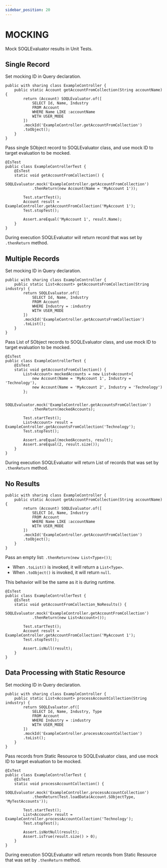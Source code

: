 ```yaml
---
sidebar_position: 20
---
```


# MOCKING

Mock SOQLEvaluator results in Unit Tests.

## Single Record

Set mocking ID in Query declaration.

```apex title="Controller with SOQLEvaluator Mock ID"
public with sharing class ExampleController {
    public static Account getAccountFromCollection(String accountName) {
        return (Account) SOQLEvaluator.of([
            SELECT Id, Name, Industry 
            FROM Account 
            WHERE Name LIKE :accountName
            WITH USER_MODE
        ])
        .mockId('ExampleController.getAccountFromCollection')
        .toObject();
    }
}
```

Pass single SObject record to SOQLEvaluator class, and use mock ID to target evaluation to be mocked.

```apex title="Unit Test with Single Record Mock"
@IsTest
public class ExampleControllerTest {
    @IsTest
    static void getAccountFromCollection() {
        SOQLEvaluator.mock('ExampleController.getAccountFromCollection')
            .thenReturn(new Account(Name = 'MyAccount 1'));

        Test.startTest();
        Account result = ExampleController.getAccountFromCollection('MyAccount 1');
        Test.stopTest();

        Assert.areEqual('MyAccount 1', result.Name);
    }
}
```

During execution SOQLEvaluator will return record that was set by `.thenReturn` method.

## Multiple Records

Set mocking ID in Query declaration.

```apex title="Controller with Multiple Records Processing"
public with sharing class ExampleController {
    public static List<Account> getAccountsFromCollection(String industry) {
        return SOQLEvaluator.of([
            SELECT Id, Name, Industry 
            FROM Account 
            WHERE Industry = :industry
            WITH USER_MODE
        ])
        .mockId('ExampleController.getAccountsFromCollection')
        .toList();
    }
}
```

Pass List of SObject records to SOQLEvaluator class, and use mock ID to target evaluation to be mocked.

```apex title="Unit Test with Multiple Records Mock"
@IsTest
public class ExampleControllerTest {
    @IsTest
    static void getAccountsFromCollection() {
        List<Account> mockedAccounts = new List<Account>{
            new Account(Name = 'MyAccount 1', Industry = 'Technology'),
            new Account(Name = 'MyAccount 2', Industry = 'Technology')
        };

        SOQLEvaluator.mock('ExampleController.getAccountsFromCollection')
            .thenReturn(mockedAccounts);

        Test.startTest();
        List<Account> result = ExampleController.getAccountsFromCollection('Technology');
        Test.stopTest();

        Assert.areEqual(mockedAccounts, result);
        Assert.areEqual(2, result.size());
    }
}
```

During execution SOQLEvaluator will return List of records that was set by `.thenReturn` method.

## No Results

```apex title="Controller for No Results Example"
public with sharing class ExampleController {
    public static Account getAccountFromCollection(String accountName) {
        return (Account) SOQLEvaluator.of([
            SELECT Id, Name, Industry 
            FROM Account 
            WHERE Name LIKE :accountName
            WITH USER_MODE
        ])
        .mockId('ExampleController.getAccountFromCollection')
        .toObject();
    }
}
```

Pass an empty list: `.thenReturn(new List<Type>())`;
- When `.toList()` is invoked, it will return a `List<Type>`.
- When `.toObject()` is invoked, it will return `null`.

This behavior will be the same as it is during runtime.

```apex title="Unit Test with Empty List Mock"
@IsTest
public class ExampleControllerTest {
    @IsTest
    static void getAccountFromCollection_NoResults() {
        SOQLEvaluator.mock('ExampleController.getAccountFromCollection')
            .thenReturn(new List<Account>());

        Test.startTest();
        Account result = ExampleController.getAccountFromCollection('MyAccount 1');
        Test.stopTest();

        Assert.isNull(result);
    }
}
```

## Data Processing with Static Resource

Set mocking ID in Query declaration.

```apex title="Controller with Static Resource Processing"
public with sharing class ExampleController {
    public static List<Account> processAccountCollection(String industry) {
        return SOQLEvaluator.of([
            SELECT Id, Name, Industry, Type 
            FROM Account 
            WHERE Industry = :industry
            WITH USER_MODE
        ])
        .mockId('ExampleController.processAccountCollection')
        .toList();
    }
}
```

Pass records from Static Resource to SOQLEvaluator class, and use mock ID to target evaluation to be mocked.

```apex title="Unit Test with Static Resource Mock"
@IsTest
public class ExampleControllerTest {
    @IsTest
    static void processAccountCollection() {
        SOQLEvaluator.mock('ExampleController.processAccountCollection')
            .thenReturn(Test.loadData(Account.SObjectType, 'MyTestAccounts'));

        Test.startTest();
        List<Account> result = ExampleController.processAccountCollection('Technology');
        Test.stopTest();

        Assert.isNotNull(result);
        Assert.isTrue(result.size() > 0);
    }
}
```

During execution SOQLEvaluator will return records from Static Resource that was set by `.thenReturn` method.